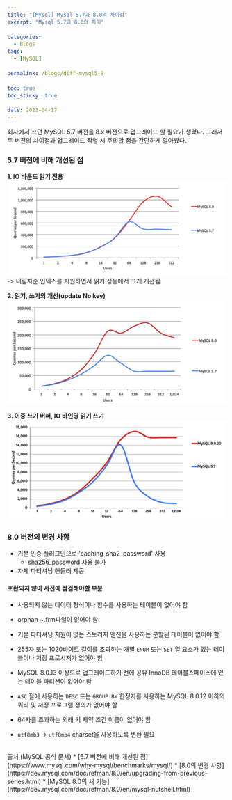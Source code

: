 ```yaml
---
title: "[Mysql] Mysql 5.7과 8.0의 차이점"
excerpt: "Mysql 5.7과 8.0의 차이"

categories:
  - Blogs
tags:
  - [MySQL]

permalink: /blogs/diff-mysql5-8

toc: true
toc_sticky: true

date: 2023-04-17
---
```


회사에서 쓰던 MySQL 5.7 버전을 8.x 버전으로 업그레이드 할 필요가 생겼다.
그래서 두 버전의 차이점과 업그레이드 작업 시 주의할 점을 간단하게 알아봤다.

### 5.7 버전에 비해 개선된 점
**1. IO 바운드 읽기 전용**
<img src="../assets/images/posts_img/upgrade8-1.png" alt="strength ver 8-1">
-> 내림차순 인덱스를 지원하면서 읽기 성능에서 크게 개선됨


**2. 읽기, 쓰기의 개선(update No key)**
<img src="../assets/images/posts_img/upgrade8-2.png" alt="strength ver 8-2">


**3. 이중 쓰기 버퍼, IO 바인딩 읽기 쓰기**
<img src="../assets/images/posts_img/upgrade8-3.png" alt="strength ver 8-3">


### 8.0 버전의 변경 사항
- 기본 인증 플러그인으로 'caching_sha2_password' 사용
	- sha256_password 사용 불가
- 자체 파티셔닝 핸들러 제공


#### 호환되지 않아 사전에 점검해야할 부분
-   사용되지 않는 데이터 형식이나 함수를 사용하는 테이블이 없어야 함
-   orphan ~.frm파일이 없어야 함
-   기본 파티셔닝 지원이 없는 스토리지 엔진을 사용하는 분할된 테이블이 없어야 함
        
-   255자 또는 1020바이트 길이를 초과하는 개별 `ENUM` 또는 `SET` 열 요소가 있는 테이블이나 저장 프로시저가 없어야 함
    
-   MySQL 8.0.13 이상으로 업그레이드하기 전에 공유 InnoDB 테이블스페이스에 있는 테이블 파티션이 없어야 함
    
-   `ASC` 절에 사용하는 `DESC` 또는 `GROUP BY` 한정자를 사용하는 MySQL 8.0.12 이하의 쿼리 및 저장 프로그램 정의가 없어야 함
    
-   64자를 초과하는 외래 키 제약 조건 이름이 없어야 함
    
-  `utf8mb3` -> `utf8mb4` charset을 사용하도록 변환 필요



<br>
출처 (MySQL 공식 문서)
* [5.7 버전에 비해 개선된 점](https://www.mysql.com/why-mysql/benchmarks/mysql/)
* [8.0의 변경 사항](https://dev.mysql.com/doc/refman/8.0/en/upgrading-from-previous-series.html)
* [MySQL 8.0의 새 기능](https://dev.mysql.com/doc/refman/8.0/en/mysql-nutshell.html)
